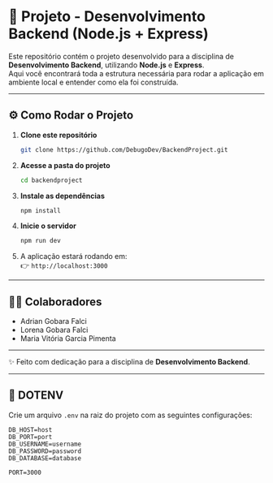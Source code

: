 # 🚀 Projeto - Desenvolvimento Backend (Node.js + Express)

Este repositório contém o projeto desenvolvido para a disciplina de **Desenvolvimento Backend**, utilizando **Node.js** e **Express**.  
Aqui você encontrará toda a estrutura necessária para rodar a aplicação em ambiente local e entender como ela foi construída.

---

## ⚙️ Como Rodar o Projeto
1. **Clone este repositório**  
   ```bash
   git clone https://github.com/DebugoDev/BackendProject.git
   ```

2. **Acesse a pasta do projeto**  
   ```bash
   cd backendproject
   ```

3. **Instale as dependências**  
   ```bash
   npm install
   ```

4. **Inicie o servidor**  
   ```bash
   npm run dev
   ```

5. A aplicação estará rodando em:  
   👉 `http://localhost:3000`

---

## 👨‍💻 Colaboradores

- Adrian Gobara Falci  
- Lorena Gobara Falci 
- Maria Vitória Garcia Pimenta

---

✨ Feito com dedicação para a disciplina de **Desenvolvimento Backend**.  

---

## 🔐 DOTENV

Crie um arquivo `.env` na raiz do projeto com as seguintes configurações:

```
DB_HOST=host
DB_PORT=port
DB_USERNAME=username
DB_PASSWORD=password
DB_DATABASE=database

PORT=3000
```